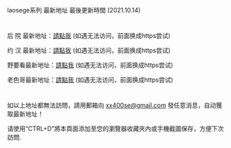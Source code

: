 laosege系列 最新地址 最後更新時間 (2021.10.14)
#
后 院 最新地址：<a href="http://www.136ps.com" rel="nofollow">請點我</a>   (如遇无法访问，前面换成https尝试)

约 汉 最新地址：<a href="http://www.190sa.com" rel="nofollow">請點我</a>   (如遇无法访问，前面换成https尝试)

野要看最新地址：<a href="http://www.119pa.com" rel="nofollow">請點我</a>   (如遇无法访问，前面换成https尝试)

老色哥最新地址：<a href="http://www.210xe.com" rel="nofollow">請點我</a>   (如遇无法访问，前面换成https尝试)
#
如以上地址都無法訪問，請用郵箱向 xx400se@gmail.com 發任意消息，自动獲取最新地址！

请使用“CTRL+D”將本頁面添加至您的瀏覽器收藏夾內或手機截圖保存，方便下次訪問.
